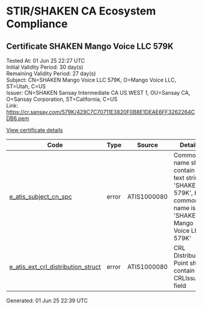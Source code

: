 # STIR/SHAKEN CA Ecosystem Compliance

## Certificate SHAKEN Mango Voice LLC 579K

Tested At: 01 Jun 25 22:27 UTC\
Initial Validity Period: 30 day(s)\
Remaining Validity Period: 27 day(s)\
Subject: CN=SHAKEN Mango Voice LLC 579K, O=Mango Voice LLC, ST=Utah, C=US\
Issuer: CN=SHAKEN Sansay Intermediate CA US WEST 1, OU=Sansay CA, O=Sansay Corporation, ST=California, C=US\
Link: https://cr.sansay.com/579K/429C7C70711E3820F0B8E1DEAE6FF3262264CDB6.pem

[View certificate details](https://x509.io/?cert=MIICwDCCAmagAwIBAgIUQpx8cHEeOCDwuOHerm%2FzJiJkzbYwCgYIKoZIzj0EAwIwgYUxCzAJBgNVBAYTAlVTMRMwEQYDVQQIDApDYWxpZm9ybmlhMRswGQYDVQQKDBJTYW5zYXkgQ29ycG9yYXRpb24xEjAQBgNVBAsMCVNhbnNheSBDQTEwMC4GA1UEAwwnU0hBS0VOIFNhbnNheSBJbnRlcm1lZGlhdGUgQ0EgVVMgV0VTVCAxMB4XDTI1MDUyOTE1NDM0NVoXDTI1MDYyODE1NDM0NVowXDELMAkGA1UEBhMCVVMxDTALBgNVBAgMBFV0YWgxGDAWBgNVBAoMD01hbmdvIFZvaWNlIExMQzEkMCIGA1UEAwwbU0hBS0VOIE1hbmdvIFZvaWNlIExMQyA1NzlLMFkwEwYHKoZIzj0CAQYIKoZIzj0DAQcDQgAEN96Dvg9T%2FYiZ4tCcDVBdaWRfr9zU%2FoiNTef6qXh499UHoCaSIgRwPlHS8kuaEAr3W4pT2vsx%2FtcEJPEuvfvks6OB2zCB2DAWBggrBgEFBQcBGgQKMAigBhYENTc5SzAXBgNVHSAEEDAOMAwGCmCGSAGG%2FwkBAQQwHQYDVR0OBBYEFEMNbo0EEdDml2YVgLkg9Zx8259GMB8GA1UdIwQYMBaAFKzTk%2FVDQ8wKvkVYFxN9knzcwwFGMEcGA1UdHwRAMD4wPKA6oDiGNmh0dHBzOi8vYXV0aGVudGljYXRlLWFwaS5pY29uZWN0aXYuY29tL2Rvd25sb2FkL3YxL2NybDAMBgNVHRMBAf8EAjAAMA4GA1UdDwEB%2FwQEAwIHgDAKBggqhkjOPQQDAgNIADBFAiBALuX5rESoA8drV%2Fn3LFagD%2B4d2zEGOgwFmpp91XYPIAIhAKwQOygJwiy3WmY33UoWClFq%2BYs3KY6OTp2mYbBoPI3c)

| Code | Type | Source | Details |
|------|------|--------|---------|
| [e_atis_subject_cn_spc](../../ISSUES/e_atis_subject_cn_spc/README.md) | error | ATIS1000080 | Common name shall contain the text string 'SHAKEN 579K', but common name is 'SHAKEN Mango Voice LLC 579K' |
| [e_atis_ext_crl_distribution_struct](../../ISSUES/e_atis_ext_crl_distribution_struct/README.md) | error | ATIS1000080 | CRL Distribution Point shall contain a CRLIssuer field |


Generated: 01 Jun 25 22:39 UTC
